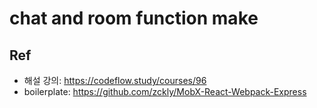 # chat and room function make

## Ref
- 해설 강의: https://codeflow.study/courses/96
- boilerplate: https://github.com/zckly/MobX-React-Webpack-Express
